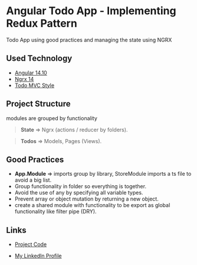 # Angular Todo App - Implementing Redux Pattern

<p>Todo App using good practices and managing the state using NGRX</p>

## Used Technology 

- [Angular 14.10](http://angular.io/)
- [Ngrx 14](https://ngrx.io/)
- [Todo MVC Style](https://www.npmjs.com/package/todomvc-app-css)

## Project Structure
<p>modules are grouped by functionality</p>

>**State** => Ngrx (actions / reducer by folders).

>**Todos** => Models, Pages (Views).

## Good Practices
- **App.Module** => imports group by library, StoreModule imports a ts file to avoid a big list.
- Group functionality in folder so everything is together.
- Avoid the use of any by specifying all variable types.
- Prevent array or object mutation by returning a new object.
- create a shared module with functionality to be export as global functionality like filter pipe (DRY).

## Links

- [Project Code](https://github.com/oliverdjbrown/Angular-Todo-App-Ngrx)

- [My LinkedIn Profile](https://www.linkedin.com/in/oliverdjbrown/)
